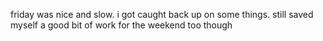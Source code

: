 friday was nice and slow. i got caught back up on some things. still saved myself a good bit of work for the weekend too though
